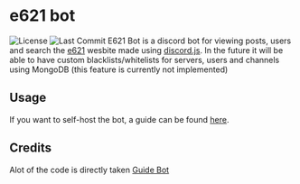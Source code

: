# e621 bot

![License](https://img.shields.io/github/license/blobadoodle/e621bot) ![Last Commit](https://img.shields.io/github/last-commit/blobadoodle/e621bot)
E621 Bot is a discord bot for viewing posts, users and search the [e621](https://e621.net.) wesbite made using [discord.js](https://discord.js.org). In the future it will be able to have custom blacklists/whitelists for servers, users and channels using MongoDB (this feature is currently not implemented)

## Usage
If you want to self-host the bot, a guide can be found [here](https://github.com/Blobadoodle/e621bot/wiki/Setup).

## Credits
Alot of the code is directly taken [Guide Bot](https://github.com/AnIdiotsGuide/guidebot)